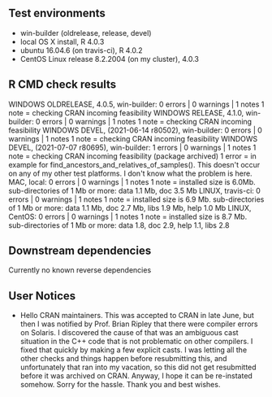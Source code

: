 ## Test environments

* win-builder (oldrelease, release, devel)
* local OS X install, R 4.0.3
* ubuntu 16.04.6 (on travis-ci), R 4.0.2
* CentOS Linux release 8.2.2004 (on my cluster), 4.0.3


## R CMD check results

WINDOWS OLDRELEASE, 4.0.5, win-builder: 0 errors | 0 warnings | 1 notes
  1 note = checking CRAN incoming feasibility
WINDOWS RELEASE, 4.1.0, win-builder: 0 errors | 0 warnings | 1 notes
  1 note = checking CRAN incoming feasibility
WINDOWS DEVEL, (2021-06-14 r80502), win-builder: 0 errors | 0 warnings | 1 notes
  1 note = checking CRAN incoming feasibility
WINDOWS DEVEL, (2021-07-07 r80695), win-builder: 1 errors | 0 warnings | 1 notes
  1 note = checking CRAN incoming feasibility (package archived)
  1 error = in example for find_ancestors_and_relatives_of_samples(). This doesn't
    occur on any of my other test platforms. I don't know what the problem is here.
MAC, local: 0 errors | 0 warnings | 1 notes
  1 note =  installed size is 6.0Mb. sub-directories of 1 Mb or more: data 1.1 Mb, doc 3.5 Mb
LINUX, travis-ci: 0 errors | 0 warnings | 1 notes
  1 note = installed size is 6.9 Mb. sub-directories of 1 Mb or more: data 1.1 Mb, doc 2.7 Mb, libs 1.9 Mb, help 1.0 Mb
LINUX, CentOS: 0 errors | 0 warnings | 1 notes
  1 note = installed size is 8.7 Mb. sub-directories of 1 Mb or more: data 1.8, doc 2.9, help 1.1, libs 2.8


## Downstream dependencies

Currently no known reverse dependencies

## User Notices

* Hello CRAN maintainers.  This was accepted to CRAN in late June, but then
I was notified by Prof. Brian Ripley that there were compiler errors on Solaris.
I discovered the cause of that was an ambiguous cast situation in the C++ code that
is not problematic on other compilers.  I fixed that quickly 
by making a few explicit casts. I was letting all the other checks and things
happen before resubmitting this, and unfortunately that ran into my vacation, so this
did not get resubmitted before it was archived on CRAN.  Anyway, I hope it can be
re-instated somehow.  Sorry for the hassle. Thank you and best wishes.




